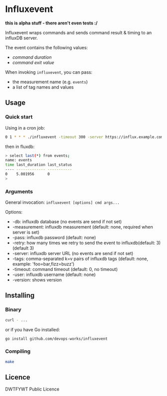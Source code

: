 # Influxevent

**this is alpha stuff - there aren't even tests :/**

Influxevent wraps commands and sends command result & timing to an influxDB server.

The event contains the following values:

- *command duration*
- *command exit value*

When invoking `influxevent`, you can pass:

- the measurement name (e.g. `events`)
- a list of tag names and values

## Usage

### Quick start

Using in a cron job:

```bash
0 1 * * * ./influxevent -timeout 300 -server https://influx.example.com:8086/ -db mydb -measurement events -retry 3 /usr/local/bin/database_backup >> /var/log/backups.log 2>&1
```

then in fluxdb:

```bash
> select last(*) from events;
name: events
time last_duration last_status
---- ------------- -----------
0    5.001956      0
> 
```

### Arguments

General invocation: `influxevent [options] cmd args...`

Options:

- -db: influxdb database (no events are send if not set)
- -measurement: influxdb measurement (default: none, required when server is set)
- -pass: influxdb password (default: none)
- -retry: how many times we retry to send the event to influxdb(default: 3) (default 3)
- -server: influxdb server URL (no events are send if not set)
- -tags: comma-separated k=v pairs of influxdb tags (default: none, example: 'foo=bar,fizz=buzz')
- -timeout: command timeout (default: 0, no timeout)
- -user: influxdb username (default: none)
- -version: shows version

## Installing

### Binary

```bash
curl - ...
```

or if you have Go installed:

```bash
go install github.com/devops-works/influxevent
```

### Compiling

```bash
make
```

## Licence

DWTFYWT Public Licence